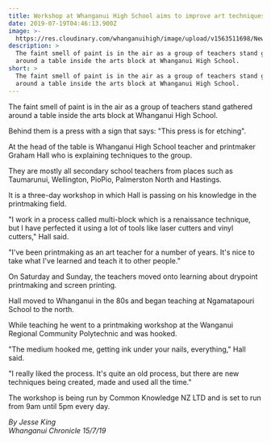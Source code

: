 ```yaml
---
title: Workshop at Whanganui High School aims to improve art techniques for teachers
date: 2019-07-19T04:46:13.900Z
image: >-
  https://res.cloudinary.com/whanganuihigh/image/upload/v1563511698/News/2MVHBHRZYRAHHHEXCATGYJNKSY.jpg
description: >
  The faint smell of paint is in the air as a group of teachers stand gathered
  around a table inside the arts block at Whanganui High School.
short: >
  The faint smell of paint is in the air as a group of teachers stand gathered
  around a table inside the arts block at Whanganui High School.
---
```

The faint smell of paint is in the air as a group of teachers stand gathered around a table inside the arts block at Whanganui High School.



Behind them is a press with a sign that says: "This press is for etching".



At the head of the table is Whanganui High School teacher and printmaker Graham Hall who is explaining techniques to the group.



They are mostly all secondary school teachers from places such as Taumarunui, Wellington, PioPio, Palmerston North and Hastings.

It is a three-day workshop in which Hall is passing on his knowledge in the printmaking field.



"I work in a process called multi-block which is a renaissance technique, but I have perfected it using a lot of tools like laser cutters and vinyl cutters," Hall said.



"I've been printmaking as an art teacher for a number of years. It's nice to take what I've learned and teach it to other people."



On Saturday and Sunday, the teachers moved onto learning about drypoint printmaking and screen printing.



Hall moved to Whanganui in the 80s and began teaching at Ngamatapouri School to the north.



While teaching he went to a printmaking workshop at the Wanganui Regional Community Polytechnic and was hooked.

"The medium hooked me, getting ink under your nails, everything," Hall said.



"I really liked the process. It's quite an old process, but there are new techniques being created, made and used all the time."



The workshop is being run by Common Knowledge NZ LTD and is set to run from 9am until 5pm every day.

_By Jesse King_  
_Whanganui Chronicle 15/7/19_
